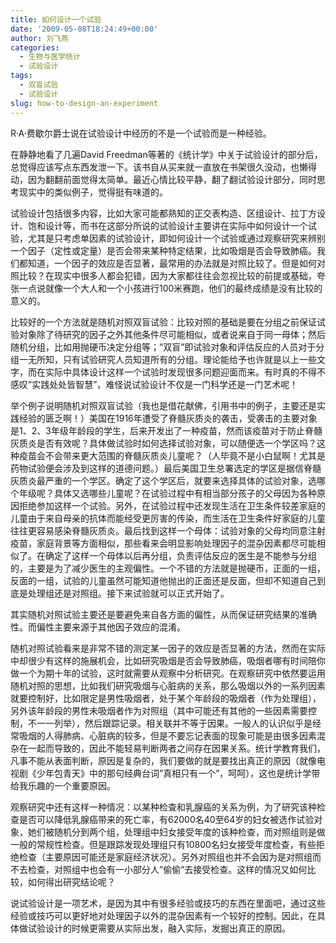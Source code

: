 ```yaml
---
title: 如何设计一个试验
date: '2009-05-08T18:24:49+00:00'
author: 刘飞燕
categories:
  - 生物与医学统计
  - 试验设计
tags:
  - 双盲试验
  - 试验设计
slug: how-to-design-an-experiment
---
```


R·A·费歇尔爵士说在试验设计中经历的不是一个试验而是一种经验。

在静静地看了几遍David Freedman等著的《统计学》中关于试验设计的部分后，总觉得应该写点东西发泄一下。该书自从买来就一直放在书架很久没动，也懒得动，因为翻翻前面觉得太简单。最近心情比较平静，翻了翻试验设计部分，同时思考现实中的类似例子，觉得挺有味道的。

试验设计包括很多内容，比如大家可能都熟知的正交表构造、区组设计、拉丁方设计、饱和设计等，而书在这部分所说的试验设计主要讲在实际中如何设计一个试验，尤其是只考虑单因素的试验设计，即如何设计一个试验或通过观察研究来辨别一个因子（定性或定量）是否会带来某种特定结果，比如吸烟是否会导致肺癌。我们都知道，一个因子的效应是否显著，最常用的办法就是对照比较了。但是如何对照比较？在现实中很多人都会犯错，因为大家都往往会忽视比较的前提或基础，夸张一点说就像一个大人和一个小孩进行100米赛跑，他们的最终成绩是没有比较的意义的。

比较好的一个方法就是随机对照双盲试验：比较对照的基础是要在分组之前保证试验对象除了待研究的因子之外其他条件尽可能相似，或者说来自于同一母体；然后随机分组，比如用抛硬币决定分组等；”双盲”即试验对象和评估反应的人员对于分组一无所知，只有试验研究人员知道所有的分组。理论能给予也许就是以上一些文字，而在实际中具体设计这样一个试验时发现很多问题迎面而来。有时真的不得不感叹”实践处处皆智慧”，难怪说试验设计不仅是一门科学还是一门艺术呢！

举个例子说明随机对照双盲试验（我也是借花献佛，引用书中的例子，主要还是实践经验的匮乏啊！）美国在1916年遭受了脊髓灰质炎的袭击，受袭击的主要对象是1、2、3年级年龄段的学生，后来开发出了一种疫苗，然而该疫苗对于防止脊髓灰质炎是否有效呢？具体做试验时如何选择试验对象，可以随便选一个学区吗？这种疫苗会不会带来更大范围的脊髓灰质炎儿童呢？（人毕竟不是小白鼠啊！尤其是药物试验便会涉及到这样的道德问题。）最后美国卫生总署选定的学区是据信脊髓灰质炎最严重的一个学区。确定了这个学区后，就要来选择具体的试验对象，选哪个年级呢？具体又选哪些儿童呢？在试验过程中有相当部分孩子的父母因为各种原因拒绝参加这样一个试验。另外，在试验过程中还发现生活在卫生条件较差家庭的儿童由于来自母亲的抗体而能经受更厉害的传染，而生活在卫生条件好家庭的儿童往往更容易感染脊髓灰质炎。最后找到这样一个母体：试验对象的父母均同意注射疫苗，家庭背景等方面相似，那些看来会明显影响处理因子的混杂因素都尽可能相似了。在确定了这样一个母体以后再分组，负责评估反应的医生是不能参与分组的，主要是为了减少医生的主观偏性。一个不错的方法就是抛硬币，正面的一组，反面的一组，试验的儿童虽然可能知道他抛出的正面还是反面，但却不知道自己到底是处理组还是对照组。接下来试验就可以正式开始了。

其实随机对照试验主要还是要避免来自各方面的偏性，从而保证研究结果的准确性。而偏性主要来源于其他因子效应的混淆。

随机对照试验看来是非常不错的测定某一因子的效应是否显著的方法，然而在实际中却很少有这样的施展机会，比如研究吸烟是否会导致肺癌，吸烟者哪有时间陪你做一个为期十年的试验，这时就需要从观察中分析研究。在观察研究中依然要运用随机对照的思想，比如我们研究吸烟与心脏病的关系，那么吸烟以外的一系列因素就要控制好，比如限定是男性吸烟者，处于某个年龄段的吸烟者（作为处理组），另外该年龄段的男性未吸烟者作为对照组（其中可能还有其他的一些因素需要控制，不一一列举），然后跟踪记录。相关联并不等于因果。一般人的认识似乎是经常吸烟的人得肺病、心脏病的较多，但是不要忘记表面的现象可能是由很多因素混杂在一起而导致的，因此不能轻易判断两者之间存在因果关系。统计学教育我们，凡事不能从表面判断，原因是复杂的，我们要做的就是要找出真正的原因（就像电视剧《少年包青天》中的那句经典台词”真相只有一个”，呵呵），这也是统计学带给我乐趣的一个重要原因。

观察研究中还有这样一种情况：以某种检查和乳腺癌的关系为例，为了研究该种检查是否可以降低乳腺癌带来的死亡率，有62000名40至64岁的妇女被选作试验对象，她们被随机分到两个组，处理组中妇女接受年度的该种检查，而对照组则是做一般的常规性检查。但是跟踪发现处理组只有10800名妇女接受年度检查，有些拒绝检查（主要原因可能还是家庭经济状况）。另外对照组也并不会因为是对照组而不去检查，对照组中也会有一小部分人”偷偷”去接受检查。这样的情况又如何比较，如何得出研究结论呢？

说试验设计是一项艺术，是因为其中有很多经验或技巧的东西在里面吧，通过这些经验或技巧可以更好地对处理因子以外的混杂因素有一个较好的控制。因此，在具体做试验设计的时候更需要从实际出发，融入实际，发掘出真正的原因。
